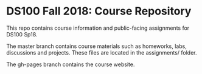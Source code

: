 # DS100 Fall 2018: Course Repository


This repo contains course information and public-facing assignments for DS100 Sp18.

The master branch contains course materials such as homeworks, labs, discussions and projects. These files are located in the assignments/ folder.

The gh-pages branch contains the course website.

